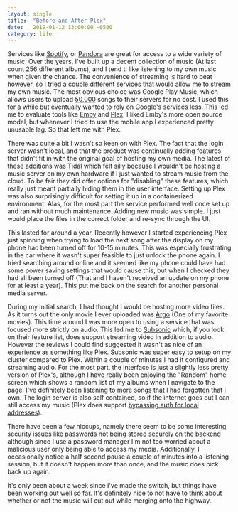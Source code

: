```yaml
---
layout: single
title:  "Before and After Plex"
date:   2019-01-12 13:00:00 -0500
category: life
---
```


Services like [Spotify](https://www.spotify.com/us/), or [Pandora](https://www.pandora.com/) are great for access to a wide variety of music. Over the years, I've built up a decent collection of music (At last count 256 different albums), and I tend ti like listening to my own music when given the chance. The convenience of streaming is hard to beat however, so I tried a couple different services that would allow me to stream my own music. The most obvious choice was Google Play Music, which allows users to upload [50,000](https://support.google.com/googleplaymusic/answer/1143668?hl=en) songs to their servers for no cost. I used this for a while but eventually wanted to rely on Google's services less. This led me to evaluate tools like [Emby](https://emby.media/) and [Plex](https://www.plex.tv/). I liked Emby's more open source model, but whenever I tried to use the mobile app I experienced pretty unusable lag. So that left me with Plex. 

There was quite a bit I wasn't so keen on with Plex. The fact that the login server wasn't local, and that the product was continually adding features that didn't fit in with the original goal of hosting my own media. The latest of these additions was [Tidal](https://www.plex.tv/tidal/) which felt silly because I wouldn't be hosting a music server on my own hardware if I just wanted to stream music from the cloud. To be fair they did offer options for "disabling" these features, which really just meant partially hiding them in the user interface. Setting up Plex was also surprisingly difficult for setting it up in a containerized environment. Alas, for the most part the service performed well once set up and ran without much maintenance. Adding new music was simple. I just would place the files in the correct folder and re-sync through the UI. 

This lasted for around a year. Recently however I started experiencing Plex just spinning when trying to load the next song after the display on my phone had been turned off for 10-15 minutes. This was especially frustrating in the car where it wasn't super feasible to just unlock the phone again. I tried searching around online and it seemed like my phone could have had some power saving settings that would cause this, but when I checked they had all been turned off (That and I haven't received an update on my phone for at least a year). This put me back on the search for another personal media server.

During my initial search, I had thought I would be hosting more video files. As it turns out the only movie I ever uploaded was [Argo](https://www.imdb.com/title/tt1024648/) (One of my favorite movies). This time around I was more open to using a service that was focused more strictly on audio. This led me to [Subsonic](http://www.subsonic.org/pages/index.jsp) which, if you look on their feature list, does support streaming video in addition to audio. However the reviews I could find suggested it wasn't as nice of an experience as something like Plex. Subsonic was super easy to setup on my cluster compared to Plex. Within a couple of minutes I had it configured and streaming audio. For the most part, the interface is just a slightly less pretty version of Plex's, although I have really been enjoying the "Random" home screen which shows a random list of my albums when I navigate to the page. I've definitely been listening to more songs that I had forgotten that I own. The login server is also self contained, so if the internet goes out I can still access my music (Plex does support [bypassing auth for local addresses](https://support.plex.tv/articles/200430283-network/)).

There have been a few hiccups, namely there seem to be some interesting security issues like [passwords not being stored securely on the backend](https://github.com/Libresonic/libresonic/issues/69) although since I use a password manager I'm not too worried about a malicious user only being able to access my media. Additionally, I occasionally notice a half second pause a couple of minutes into a listening session, but it doesn't happen more than once, and the music does pick back up again.

It's only been about a week since I've made the switch, but things have been working out well so far. It's definitely nice to not have to think about whether or not the music will cut out while merging onto the highway.
